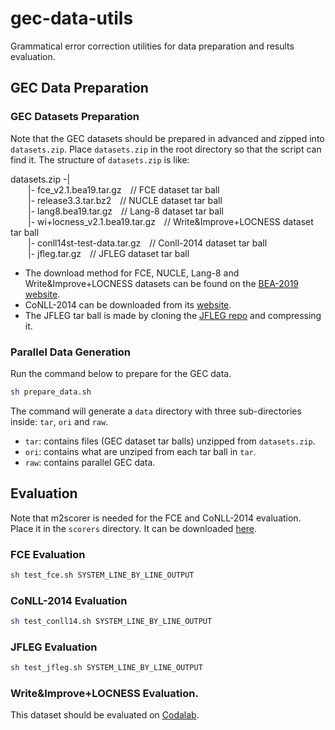 # gec-data-utils
Grammatical error correction utilities for data preparation and results evaluation.

## GEC Data Preparation
### GEC Datasets Preparation
Note that the GEC datasets should be prepared in advanced and zipped into `datasets.zip`. Place `datasets.zip` in the root directory so that the script can find it. The structure of `datasets.zip` is like:  

datasets.zip -|  
&ensp;&ensp;&ensp;&ensp;|- fce_v2.1.bea19.tar.gz&ensp;&ensp;// FCE dataset tar ball  
&ensp;&ensp;&ensp;&ensp;|- release3.3.tar.bz2&ensp;&ensp;// NUCLE dataset tar ball  
&ensp;&ensp;&ensp;&ensp;|- lang8.bea19.tar.gz&ensp;&ensp;// Lang-8 dataset tar ball  
&ensp;&ensp;&ensp;&ensp;|- wi+locness_v2.1.bea19.tar.gz&ensp;&ensp;// Write\&Improve+LOCNESS dataset tar ball  
&ensp;&ensp;&ensp;&ensp;|- conll14st-test-data.tar.gz&ensp;&ensp;// Conll-2014 dataset tar ball  
&ensp;&ensp;&ensp;&ensp;|- jfleg.tar.gz&ensp;&ensp;// JFLEG dataset tar ball  

+ The download method for FCE, NUCLE, Lang-8 and Write\&Improve+LOCNESS datasets can be found on the [BEA-2019 website](https://www.cl.cam.ac.uk/research/nl/bea2019st/#eval).
+ CoNLL-2014 can be downloaded from its [website](https://www.comp.nus.edu.sg/~nlp/conll14st.html).
+ The JFLEG tar ball is made by cloning the [JFLEG repo](https://github.com/keisks/jfleg) and compressing it.

### Parallel Data Generation
Run the command below to prepare for the GEC data.  

```bash
sh prepare_data.sh
```

The command will generate a `data` directory with three sub-directories inside: `tar`, `ori` and `raw`.
+ `tar`: contains files (GEC dataset tar balls) unzipped from `datasets.zip`.
+ `ori`: contains what are unziped from each tar ball in `tar`.
+ `raw`: contains parallel GEC data.

## Evaluation
Note that m2scorer is needed for the FCE and CoNLL-2014 evaluation. Place it in the `scorers` directory. It can be downloaded [here](https://www.comp.nus.edu.sg/~nlp/conll14st.html).

### FCE Evaluation
```bash
sh test_fce.sh SYSTEM_LINE_BY_LINE_OUTPUT
```

### CoNLL-2014 Evaluation
```bash
sh test_conll14.sh SYSTEM_LINE_BY_LINE_OUTPUT
```

### JFLEG Evaluation
```bash
sh test_jfleg.sh SYSTEM_LINE_BY_LINE_OUTPUT
```

### Write\&Improve+LOCNESS Evaluation.
This dataset should be evaluated on [Codalab](https://competitions.codalab.org/competitions/20228#participate).
